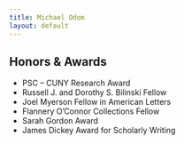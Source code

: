 ```yaml
---
title: Michael Odom
layout: default
---
```


## Honors & Awards 

* PSC – CUNY Research Award
* Russell J. and Dorothy S. Bilinski Fellow
* Joel Myerson Fellow in American Letters
* Flannery O’Connor Collections Fellow
* Sarah Gordon Award
* James Dickey Award for Scholarly Writing
